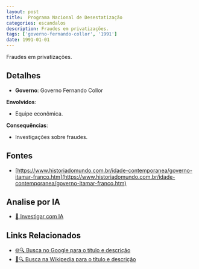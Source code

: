 ```yaml
---
layout: post
title:  Programa Nacional de Desestatização
categories: escandalos
description: Fraudes em privatizações.
tags: ['governo-fernando-collor', '1991']
date: 1991-01-01
---
```


Fraudes em privatizações.

## Detalhes
- **Governo**: Governo Fernando Collor

**Envolvidos**:
- Equipe econômica.


**Consequências**:
- Investigações sobre fraudes.


## Fontes
- [https://www.historiadomundo.com.br/idade-contemporanea/governo-itamar-franco.htm](https://www.historiadomundo.com.br/idade-contemporanea/governo-itamar-franco.htm)


## Analise por IA
- [🤖 Investigar com IA](https://www.perplexity.ai/search?q=Programa%20Nacional%20de%20Desestatiza%C3%A7%C3%A3o%20Fraudes%20em%20privatiza%C3%A7%C3%B5es.%20Governo%20Fernando%20Collor)

## Links Relacionados
- [🌐🔍 Busca no Google para o título e descrição](https://www.google.com/search?q=Programa%20Nacional%20de%20Desestatiza%C3%A7%C3%A3o%20Fraudes%20em%20privatiza%C3%A7%C3%B5es.%20Governo%20Fernando%20Collor)
- [📖🔍 Busca na Wikipedia para o título e descrição](https://pt.wikipedia.org/w/index.php?search=Programa%20Nacional%20de%20Desestatiza%C3%A7%C3%A3o%20Fraudes%20em%20privatiza%C3%A7%C3%B5es.%20Governo%20Fernando%20Collor)

